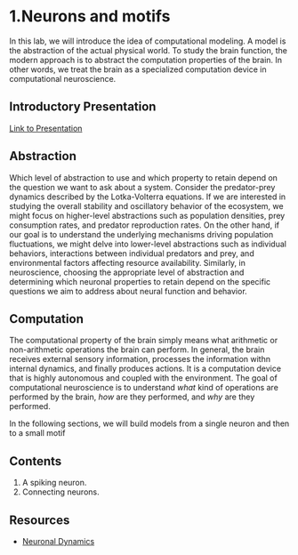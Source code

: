# 1.Neurons and motifs

In this lab, we will introduce the idea of computational modeling. A model is the abstraction of the actual physical world. To study the brain function, the modern approach is to abstract the computation properties of the brain. In other words, we treat the brain as a specialized computation device in computational neuroscience.

## Introductory Presentation
[Link to Presentation](https://drive.google.com/file/d/1_gKU-CFYlXX7LPVmWIgQBNY5KRJ2zHAD/view?usp=drive_link)

## Abstraction
Which level of abstraction to use and which property to retain depend on the question we want to ask about a system. Consider the predator-prey dynamics described by the Lotka-Volterra equations. If we are interested in studying the overall stability and oscillatory behavior of the ecosystem, we might focus on higher-level abstractions such as population densities, prey consumption rates, and predator reproduction rates. On the other hand, if our goal is to understand the underlying mechanisms driving population fluctuations, we might delve into lower-level abstractions such as individual behaviors, interactions between individual predators and prey, and environmental factors affecting resource availability. Similarly, in neuroscience, choosing the appropriate level of abstraction and determining which neuronal properties to retain depend on the specific questions we aim to address about neural function and behavior.

## Computation
The computational property of the brain simply means what arithmetic or non-arithmetic operations the brain can perform. In general, the brain receives external sensory information, processes the information withn internal dynamics, and finally produces actions. It is a computation device that is highly autonomous and coupled with the environment. The goal of computational neuroscience is to understand *what* kind of operations are performed by the brain, *how* are they performed, and *why* are they performed.

In the following sections, we will build models from a single neuron and then to a small motif


## Contents
1. A spiking neuron.
2. Connecting neurons.


## Resources
* [Neuronal Dynamics](https://neuronaldynamics.epfl.ch/online/index.html)
